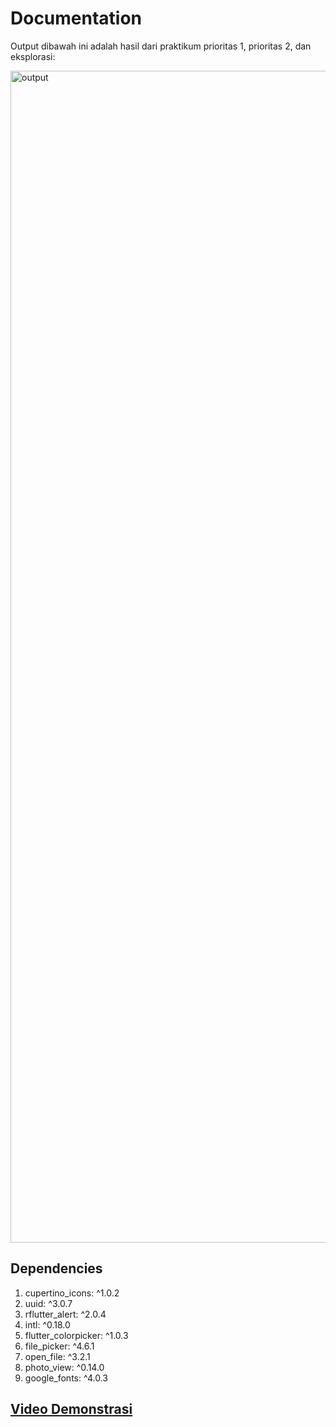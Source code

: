 # Documentation

Output dibawah ini adalah hasil dari praktikum prioritas 1, prioritas 2, dan eksplorasi:

<img width="1875" alt="output" src="https://user-images.githubusercontent.com/74108522/227450210-567ed50d-323c-42aa-874f-99954cd7a51b.png">

## Dependencies

1. cupertino_icons: ^1.0.2
2. uuid: ^3.0.7
3. rflutter_alert: ^2.0.4
4. intl: ^0.18.0
5. flutter_colorpicker: ^1.0.3
6. file_picker: ^4.6.1
7. open_file: ^3.2.1
8. photo_view: ^0.14.0
9. google_fonts: ^4.0.3

## [Video Demonstrasi](https://github.com/fauzan2720/flutter_Fauzan-Abdillah/blob/main/17_Assets/screenshots/demo.mp4)
